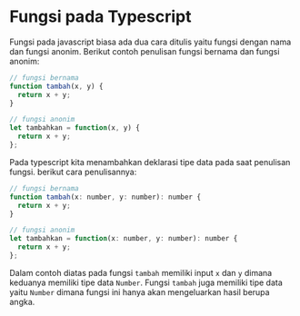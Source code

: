 # Fungsi pada Typescript

Fungsi pada javascript biasa ada dua cara ditulis yaitu fungsi dengan nama dan fungsi anonim. Berikut contoh penulisan fungsi bernama dan fungsi anonim:

```js
// fungsi bernama
function tambah(x, y) {
  return x + y;
}

// fungsi anonim
let tambahkan = function(x, y) {
  return x + y;
};
```

Pada typescript kita menambahkan deklarasi tipe data pada saat penulisan fungsi. berikut cara penulisannya:

```js
// fungsi bernama
function tambah(x: number, y: number): number {
  return x + y;
}

// fungsi anonim
let tambahkan = function(x: number, y: number): number {
  return x + y;
};
```

Dalam contoh diatas pada fungsi `tambah` memiliki input `x` dan `y` dimana keduanya memiliki tipe data `Number`. Fungsi `tambah` juga memiliki tipe data yaitu `Number` dimana fungsi ini hanya akan mengeluarkan hasil berupa angka.

